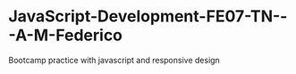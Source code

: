 # JavaScript-Development-FE07-TN---A-M-Federico
Bootcamp practice with javascript and responsive design

